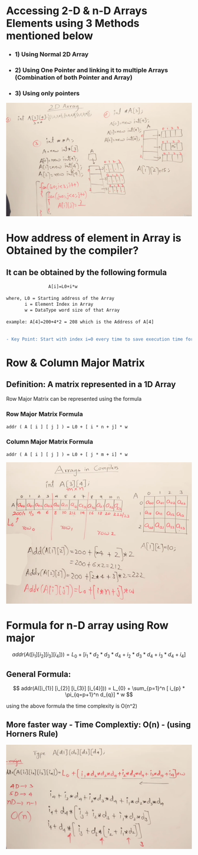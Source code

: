  # **Accessing 2-D & n-D Arrays Elements** using 3 Methods mentioned below
 - ### 1) Using Normal 2D Array
 - ### 2) Using One Pointer and linking it to multiple Arrays (Combination of both Pointer and Array)
 - ### 3) Using only pointers

 <img src="accessing_2d_array.png" width="600">

 # How address of element in Array is Obtained by the compiler?
 ## It can be obtained by the following formula

                    A[i]=L0+i*w

    where, L0 = Starting address of the Array
           i = Element Index in Array
           w = DataType word size of that Array

    example: A[4]=200+4*2 = 208 which is the Address of A[4]


```diff

- Key Point: Start with index i=0 every time to save execution time for larger arrays

```

# **Row & Column Major Matrix**

## **Definition:** A matrix represented in a 1D Array
Row Major Matrix can be represented using the formula 
    
### **Row Major Matrix Formula**  

    addr ( A [ i ] [ j ] ) = L0 + [ i * n + j] * w

### **Column Major Matrix Formula**  

    addr ( A [ i ] [ j ] ) = L0 + [ j * m + i] * w

 <img src="row_major_matrix.png" width="600">


# **Formula for n-D array using Row major**

$$ 
addr(A([i_{1}] [i_{2}] [i_{3}] [i_{4}])) = L_{0} + [i_{1} * d_{2} * d_{3} * d_{4} + i_{2} * d_{3} * d_{4} + i_{3} * d_{4} + i_{4}]
$$

## General Formula:

$$
addr(A([i_{1}] [i_{2}] [i_{3}] [i_{4}])) = L_{0} + \sum_{p=1}^n [ i_{p} * \pi_{q=p+1}^n d_{q}] * w
$$

using the above formula the time complexity is O(n^2)

## **More faster way** - Time Complextiy: O(n) - (using Horners Rule)

 <img src="n-d_formula_faster_method.png" width="600">
